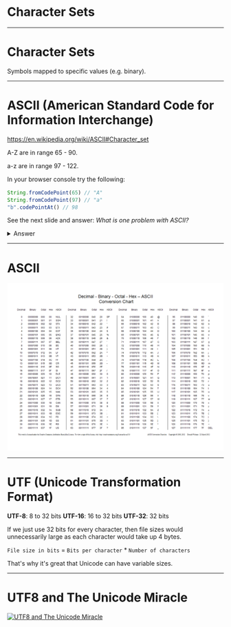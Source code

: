 
<div class="title-card">
    <h1>Character Sets</h1>
</div>

---

# Character Sets

Symbols mapped to specific values (e.g. binary).

---

# ASCII (American Standard Code for Information Interchange)

https://en.wikipedia.org/wiki/ASCII#Character_set

A-Z are in range 65 - 90.

a-z are in range 97 - 122.

In your browser console try the following:

```javascript
String.fromCodePoint(65) // "A"
String.fromCodePoint(97) // "a"
"b".codePointAt() // 98
```

See the next slide and answer: *What is one problem with ASCII?*

<details>
  <summary>Answer</summary>
   The limited character set means that it cannot be used for Danish.
</details>

---

# ASCII

<img src="./assets/ASCII_table.gif" alt="ASCII Character Set">

---

# UTF (Unicode Transformation Format)

**UTF-8**: 8 to 32 bits
**UTF-16**: 16 to 32 bits
**UTF-32**: 32 bits

If we just use 32 bits for every character, then file sizes would unnecessarily large as each character would take up 4 bytes.

`File size in bits` = `Bits per character` * `Number of characters`

That's why it's great that Unicode can have variable sizes.

---

# UTF8 and The Unicode Miracle

[![UTF8 and The Unicode Miracle](http://img.youtube.com/vi/MijmeoH9LT4/0.jpg)](https://www.youtube.com/watch?v=MijmeoH9LT4)

